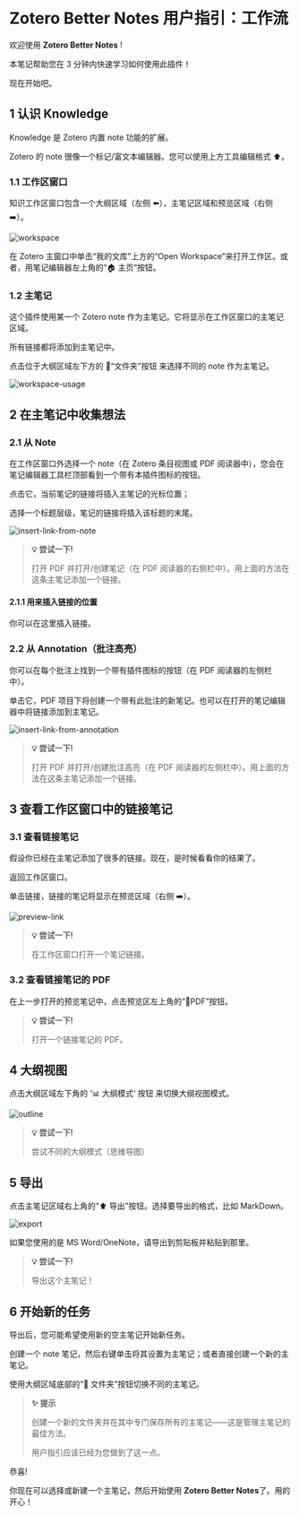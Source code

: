 # Zotero Better Notes 用户指引：工作流

欢迎使用 **Zotero Better Notes** !

本笔记帮助您在 3 分钟内快速学习如何使用此插件！

现在开始吧。

## 1 认识 Knowledge

Knowledge 是 Zotero 内置 note 功能的扩展。

Zotero 的 note 很像一个标记/富文本编辑器。您可以使用上方工具编辑格式 ⬆️。

### 1.1 工作区窗口

知识工作区窗口包含一个大纲区域（左侧 ⬅️），主笔记区域和预览区域（右侧 ➡️）。

![workspace](./image/README/workspace.png)

在 Zotero 主窗口中单击“我的文库”上方的“Open Workspace”来打开工作区。或者，用笔记编辑器左上角的“🏠 主页”按钮。

### 1.2 主笔记

这个插件使用某一个 Zotero note 作为主笔记。它将显示在工作区窗口的主笔记区域。

所有链接都将添加到主笔记中。

点击位于大纲区域左下方的 📂“文件夹”按钮 来选择不同的 note 作为主笔记。

![workspace-usage](./image/README/workspace-usage.png)

## 2 在主笔记中收集想法

### 2.1 从 Note

在工作区窗口外选择一个 note（在 Zotero 条目视图或 PDF 阅读器中），您会在笔记编辑器工具栏顶部看到一个带有本插件图标的按钮。

点击它，当前笔记的链接将插入主笔记的光标位置；

选择一个标题层级，笔记的链接将插入该标题的末尾。

![insert-link-from-note](./image/README/from-note.png)

> **💡 尝试一下!**
>
> 打开 PDF 并打开/创建笔记（在 PDF 阅读器的右侧栏中）。用上面的方法在这条主笔记添加一个链接。

#### 2.1.1 用来插入链接的位置

你可以在这里插入链接。

### 2.2 从 Annotation（批注高亮）

你可以在每个批注上找到一个带有插件图标的按钮（在 PDF 阅读器的左侧栏中）。

单击它，PDF 项目下将创建一个带有此批注的新笔记。也可以在打开的笔记编辑器中将链接添加到主笔记。

![insert-link-from-annotation](./image/README/from-annotation.png)

> **💡 尝试一下!**
>
> 打开 PDF 并打开/创建批注高亮（在 PDF 阅读器的左侧栏中）。用上面的方法在这条主笔记添加一个链接。

## 3 查看工作区窗口中的链接笔记

### 3.1 查看链接笔记

假设你已经在主笔记添加了很多的链接。现在，是时候看看你的结果了。

返回工作区窗口。

单击链接，链接的笔记将显示在预览区域（右侧 ➡️）。

![preview-link](./image/README/preview-note.png)

> **💡 尝试一下!**
>
> 在工作区窗口打开一个笔记链接。

### 3.2 查看链接笔记的 PDF

在上一步打开的预览笔记中，点击预览区左上角的“📄PDF”按钮。

> **💡 尝试一下!**
>
> 打开一个链接笔记的 PDF。

## 4 大纲视图

点击大纲区域左下角的 ‘📊 大纲模式‘ 按钮 来切换大纲视图模式。

![outline](./image/README/outline-mode.png)

> **💡 尝试一下!**
>
> 尝试不同的大纲模式（思维导图）

## 5 导出

点击主笔记区域右上角的“⬆️ 导出”按钮。选择要导出的格式，比如 MarkDown。

![export](./image/README/export.png)

如果您使用的是 MS Word/OneNote，请导出到剪贴板并粘贴到那里。

> **💡 尝试一下!**
>
> 导出这个主笔记！

## 6 开始新的任务

导出后，您可能希望使用新的空主笔记开始新任务。

创建一个 note 笔记，然后右键单击将其设置为主笔记；或者直接创建一个新的主笔记。

使用大纲区域底部的“📂 文件夹”按钮切换不同的主笔记。

> **✨ 提示**
>
> 创建一个新的文件夹并在其中专门保存所有的主笔记——这是管理主笔记的最佳方法。
>
> 用户指引应该已经为您做到了这一点。

恭喜!

你现在可以选择或新建一个主笔记，然后开始使用 **Zotero Better Notes**了。用的开心！
